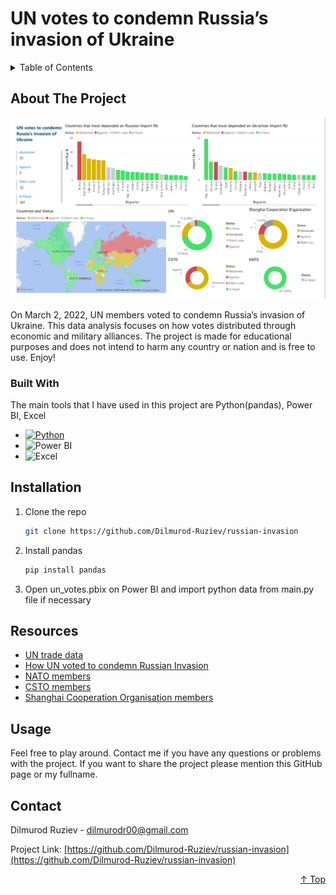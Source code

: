 # UN votes to condemn Russia’s invasion of Ukraine

<div id="top"></div>

<!-- TABLE OF CONTENTS -->
<details>
  <summary>Table of Contents</summary>
  <ol>
    <li>
      <a href="#about-the-project">About The Project</a>
      <ul>
        <li><a href="#built-with">Built With</a></li>
      </ul>
    </li>
    <li><a href="#installation">Installation</a></li>
    <li><a href="#resources">Resources</a></li>
    <li><a href="#usage">Usage</a></li>
    <li><a href="#contact">Contact</a></li>
  </ol>
</details>



<!-- ABOUT THE PROJECT -->
## About The Project

[![Final analysis Screen Shot][product-screenshot]](image_2022-07-06_16-57-32.png)

On March 2, 2022, UN members voted to condemn Russia’s invasion of Ukraine. This data analysis focuses on how votes 
distributed through economic and military alliances. The project is made for educational purposes and does not intend to harm
any country or nation and is free to use. Enjoy!

### Built With

The main tools that I have used in this project are Python(pandas), Power BI, Excel

* [![Python][Python]][Python-url]
* <img src="https://powerbi.microsoft.com/pictures/shared/social/social-default-image.png" alt="Power BI" style="width: 200px;"/>
* <img src="https://upload.wikimedia.org/wikipedia/commons/thumb/3/34/Microsoft_Office_Excel_%282019%E2%80%93present%29.svg/2203px-Microsoft_Office_Excel_%282019%E2%80%93present%29.svg.png" alt="Excel" style="width: 200px;"/>

## Installation

1. Clone the repo
   ```sh
   git clone https://github.com/Dilmurod-Ruziev/russian-invasion
   ```
2. Install pandas 
   ```sh
   pip install pandas
   ```
3. Open un_votes.pbix on Power BI and import python data from main.py file if necessary

<!-- ACKNOWLEDGMENTS -->
## Resources

* [UN trade data](https://comtrade.un.org/data/)
* [How UN voted to condemn Russian Invasion](https://www.axios.com/2022/03/02/united-nations-ukraine-russia-141)
* [NATO members](https://www.wikiwand.com/en/Member_states_of_NATO)
* [CSTO members](https://www.wikiwand.com/en/Collective_Security_Treaty_Organization)
* [Shanghai Cooperation Organisation members](https://www.wikiwand.com/en/Shanghai_Cooperation_Organisation)

<!-- USAGE EXAMPLES -->
## Usage

Feel free to play around. Contact me if you have any questions or problems with the project.
If you want to share the project please mention this GitHub page or my fullname. 
<!-- CONTACT -->
## Contact

Dilmurod Ruziev - dilmurodr00@gmail.com

Project Link: [https://github.com/Dilmurod-Ruziev/russian-invasion](https://github.com/Dilmurod-Ruziev/russian-invasion)


<p align="right"><a href="#top">↑ Top</a></p>

<!-- MARKDOWN LINKS & IMAGES -->
[product-screenshot]: image_2022-07-06_16-57-32.png
[Python]: https://www.python.org/static/img/python-logo.png
[Python-url]: https://python.org/
